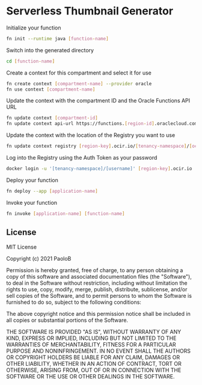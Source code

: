 # Serverless Thumbnail Generator

Initialize your function

```sh
fn init --runtime java [function-name]
```

Switch into the generated directory

```sh
cd [function-name]
```

Create a context for this compartment and select it for use

```sh
fn create context [compartment-name] --provider oracle
fn use context [compartment-name]
```

Update the context with the compartment ID and the Oracle Functions API URL

```sh
fn update context [compartment-id]
fn update context api-url https://functions.[region-id].oraclecloud.com
```

Update the context with the location of the Registry you want to use

```sh
fn update context registry [region-key].ocir.io/[tenancy-namespace]/[ocir-repo]
```

Log into the Registry using the Auth Token as your password

```sh
docker login -u '[tenancy-namespace]/[username]' [region-key].ocir.io
```

Deploy your function

```sh
fn deploy --app [application-name]
```

Invoke your function

```sh
fn invoke [application-name] [function-name]
```

## License

MIT License

Copyright (c) 2021 PaoloB

Permission is hereby granted, free of charge, to any person obtaining a copy
of this software and associated documentation files (the "Software"), to deal
in the Software without restriction, including without limitation the rights
to use, copy, modify, merge, publish, distribute, sublicense, and/or sell
copies of the Software, and to permit persons to whom the Software is
furnished to do so, subject to the following conditions:

The above copyright notice and this permission notice shall be included in all
copies or substantial portions of the Software.

THE SOFTWARE IS PROVIDED "AS IS", WITHOUT WARRANTY OF ANY KIND, EXPRESS OR
IMPLIED, INCLUDING BUT NOT LIMITED TO THE WARRANTIES OF MERCHANTABILITY,
FITNESS FOR A PARTICULAR PURPOSE AND NONINFRINGEMENT. IN NO EVENT SHALL THE
AUTHORS OR COPYRIGHT HOLDERS BE LIABLE FOR ANY CLAIM, DAMAGES OR OTHER
LIABILITY, WHETHER IN AN ACTION OF CONTRACT, TORT OR OTHERWISE, ARISING FROM,
OUT OF OR IN CONNECTION WITH THE SOFTWARE OR THE USE OR OTHER DEALINGS IN THE
SOFTWARE.
